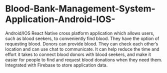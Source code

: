 # Blood-Bank-Management-System-Application-Android-IOS-
Android/IOS React Native cross platform application which allows users, such as blood seekers, to conveniently find blood. They have the option of requesting blood. Donors can provide blood. They can check each other’s location and can use chat to communicate. It can help reduce the time and effort it takes to connect blood donors with blood seekers, and make it easier for people to find and request blood donations when they need them.
Integrated with Firebase to store application data. 
